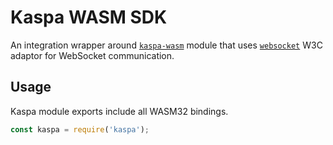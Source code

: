 # Kaspa WASM SDK

An integration wrapper around [`kaspa-wasm`](https://www.npmjs.com/package/kaspa-wasm) module that uses [`websocket`](https://www.npmjs.com/package/websocket) W3C adaptor for WebSocket communication.

## Usage

Kaspa module exports include all WASM32 bindings.
```javascript
const kaspa = require('kaspa');
```